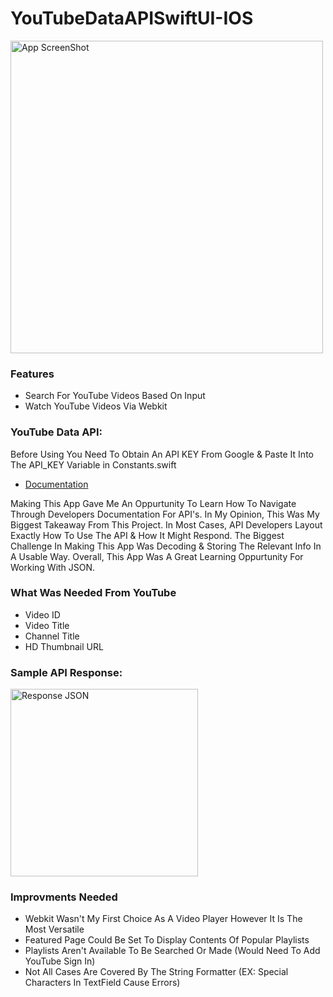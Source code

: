 # YouTubeDataAPISwiftUI-IOS


<img width="500" alt="App ScreenShot" src="https://user-images.githubusercontent.com/125146109/220982918-01fcdbb9-ac1b-4546-8311-1fd024b7f69e.png">

<h3>Features</h3>
<ul>
  <li>Search For YouTube Videos Based On Input</li>
  <li>Watch YouTube Videos Via Webkit</li>
</ul>

<h3>YouTube Data API:</h3>
<p>Before Using You Need To Obtain An API KEY From Google & Paste It Into The API_KEY Variable in Constants.swift</p>
<ul>
  <li><a href="https://developers.google.com/youtube/v3/docs" target="_blank">Documentation</a></li>
</ul>

<p>Making This App Gave Me An Oppurtunity To Learn How To Navigate Through Developers Documentation For API's. In My Opinion, This Was My Biggest Takeaway From This Project. In Most Cases, API Developers Layout Exactly How To Use The API & How It Might Respond. The Biggest Challenge In Making This App Was Decoding & Storing The Relevant Info In A Usable Way. Overall, This App Was A Great Learning Oppurtunity For Working With JSON.</p>

<h3>What Was Needed From YouTube</h3>
<ul>
  <li>Video ID</li>
  <li>Video Title</li>
  <li>Channel Title</li>
  <li>HD Thumbnail URL</li>
</ul>

<h3>Sample API Response:</h3>

<img width="300" alt="Response JSON" src="https://user-images.githubusercontent.com/125146109/220491999-1863f4f6-84b0-4fea-a207-cab563eed4a8.png">

<h3>Improvments Needed</h3>
<ul>
  <li>Webkit Wasn't My First Choice As A Video Player However It Is The Most Versatile</li>
  <li>Featured Page Could Be Set To Display Contents Of Popular Playlists</li> 
  <li>Playlists Aren't Available To Be Searched Or Made (Would Need To Add YouTube Sign In)</li>
  <li>Not All Cases Are Covered By The String Formatter (EX: Special Characters In TextField Cause Errors)</li>
</ul>


